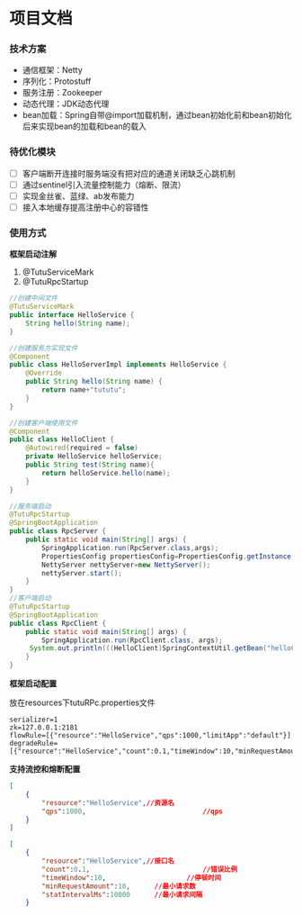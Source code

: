 # 项目文档

### 技术方案

- 通信框架：Netty
- 序列化：Protostuff
- 服务注册：Zookeeper
- 动态代理：JDK动态代理
- bean加载：Spring自带@import加载机制，通过bean初始化前和bean初始化后来实现bean的加载和bean的载入

### 待优化模块

- [ ] 客户端断开连接时服务端没有把对应的通道关闭缺乏心跳机制
- [ ] 通过sentinel引入流量控制能力（熔断、限流）
- [ ] 实现金丝雀、蓝绿、ab发布能力
- [ ] 接入本地缓存提高注册中心的容错性

### 使用方式

**框架启动注解**

1. @TutuServiceMark
2. @TutuRpcStartup

```java
//创建中间文件
@TutuServiceMark
public interface HelloService {
    String hello(String name);
}
```

```java
//创建服务方实现文件
@Component
public class HelloServerImpl implements HelloService {
    @Override
    public String hello(String name) {
        return name+"tututu";
    }
}
```

```java
//创建客户端使用文件
@Component
public class HelloClient {
    @Autowired(required = false)
    private HelloService helloService;
    public String test(String name){
        return helloService.hello(name);
    }
}
```

```java
//服务端启动
@TutuRpcStartup
@SpringBootApplication
public class RpcServer {
    public static void main(String[] args) {
        SpringApplication.run(RpcServer.class,args);
        PropertiesConfig propertiesConfig=PropertiesConfig.getInstance();
        NettyServer nettyServer=new NettyServer();
        nettyServer.start();
    }
}
//客户端启动
@TutuRpcStartup
@SpringBootApplication
public class RpcClient {
    public static void main(String[] args) {
        SpringApplication.run(RpcClient.class, args);
     System.out.println(((HelloClient)SpringContextUtil.getBean("helloClient")).test("test"));
    }
}
```

**框架启动配置**

放在resources下tutuRPc.properties文件

```properties
serializer=1
zk=127.0.0.1:2181
flowRule=[{"resource":"HelloService","qps":1000,"limitApp":"default"}]
degradeRule=[{"resource":"HelloService","count":0.1,"timeWindow":10,"minRequestAmount":10,"statIntervalMs":10000}]
```

**支持流控和熔断配置**

```json
[
    {
        "resource":"HelloService",//资源名
        "qps":1000,								//qps
    }
]
```



```json
[
    {
        "resource":"HelloService",//接口名
        "count":0.1,							//错误比例
        "timeWindow":10,					//停顿时间
        "minRequestAmount":10,		//最小请求数
        "statIntervalMs":10000		//最小请求间隔
    }

```

